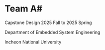 # Team A#

Capstone Design 2025 Fall to 2025 Spring

Department of Embedded System Engineering

Incheon National University
